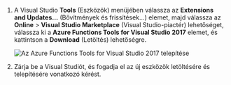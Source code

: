 1. A Visual Studio **Tools** (Eszközök) menüjében válassza az **Extensions and Updates...** (Bővítmények és frissítések...) elemet, majd válassza az **Online** > **Visual Studio Marketplace** (Visual Studio-piactér) lehetőséget, válassza ki a **Azure Functions Tools for Visual Studio 2017** elemet, és kattintson a **Download** (Letöltés) lehetőségre.
 
    ![Az Azure Functions Tools for Visual Studio 2017 telepítése](./media/functions-install-vstools/functions-vstools-install.png)

2. Zárja be a Visual Studiót, és fogadja el az új eszközök letöltésére és telepítésére vonatkozó kérést. 